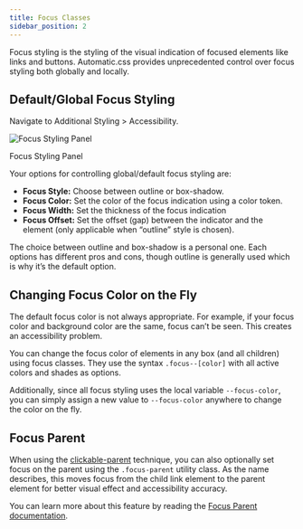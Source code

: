 ```yaml
---
title: Focus Classes
sidebar_position: 2
---
```


Focus styling is the styling of the visual indication of focused elements like links and buttons. Automatic.css provides unprecedented control over focus styling both globally and locally.

## Default/Global Focus Styling

Navigate to Additional Styling > Accessibility.

![Focus Styling Panel](https://automaticcss.com/wp-content/uploads/CleanShot-2024-10-20-at-09.57.32@2x-1024x890.jpg)

Focus Styling Panel

Your options for controlling global/default focus styling are:

- **Focus Style:** Choose between outline or box-shadow.
- **Focus Color:** Set the color of the focus indication using a color token.
- **Focus Width:** Set the thickness of the focus indication
- **Focus Offset:** Set the offset (gap) between the indicator and the element (only applicable when “outline” style is chosen).

The choice between outline and box-shadow is a personal one. Each options has different pros and cons, though outline is generally used which is why it’s the default option.

## Changing Focus Color on the Fly

The default focus color is not always appropriate. For example, if your focus color and background color are the same, focus can’t be seen. This creates an accessibility problem.

You can change the focus color of elements in any box (and all children) using focus classes. They use the syntax `.focus--[color]` with all active colors and shades as options.

Additionally, since all focus styling uses the local variable `--focus-color`, you can simply assign a new value to `--focus-color` anywhere to change the color on the fly.

## Focus Parent

When using the [clickable-parent](https://automaticcss.com/docs/clickable-parent/) technique, you can also optionally set focus on the parent using the `.focus-parent` utility class. As the name describes, this moves focus from the child link element to the parent element for better visual effect and accessibility accuracy.

You can learn more about this feature by reading the [Focus Parent documentation](https://automaticcss.com/docs/focus-parent/).

